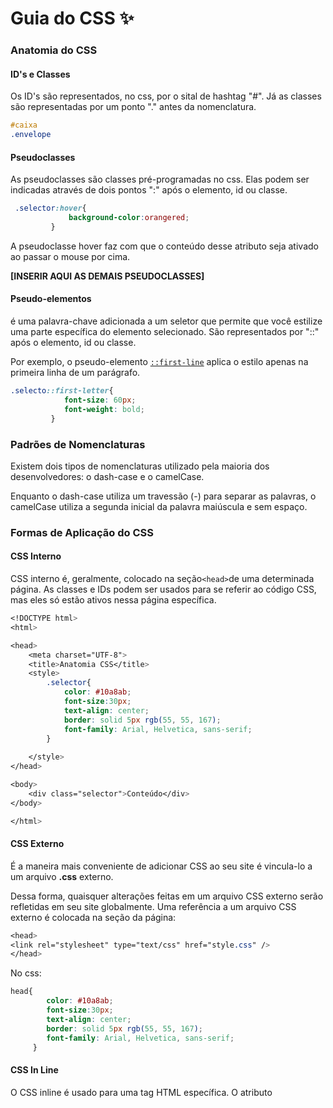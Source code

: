 # Guia do CSS ✨



### Anatomia do CSS

#### ID's e Classes

Os ID's são representados, no css, por o sital de hashtag "#". Já as classes são representadas por um ponto "." antes da nomenclatura.

~~~~css
#caixa
.envelope
~~~~



#### Pseudoclasses

As pseudoclasses são classes pré-programadas no css. Elas podem ser indicadas através de dois pontos ":" após o elemento, id ou classe.

~~~~css
 .selector:hover{
             background-color:orangered;
         }
~~~~

A pseudoclasse hover faz com que o conteúdo desse atributo seja ativado ao passar o mouse por cima.



**[INSERIR AQUI AS DEMAIS PSEUDOCLASSES]**



#### Pseudo-elementos

é uma palavra-chave adicionada a um seletor que permite que você estilize uma parte específica do elemento selecionado. São representados por "::" após o elemento, id ou classe.

Por exemplo, o pseudo-elemento [`::first-line`](https://developer.mozilla.org/pt-BR/docs/Web/CSS/::first-line) aplica o estilo apenas na primeira linha de um parágrafo.

~~~~css
.selecto::first-letter{
            font-size: 60px;
            font-weight: bold;
         }
~~~~



### Padrões de Nomenclaturas

Existem dois tipos de nomenclaturas utilizado pela maioria dos desenvolvedores: o dash-case e o camelCase. 

Enquanto o dash-case utiliza um travessão (-) para separar as palavras, o camelCase utiliza a segunda inicial da palavra maiúscula e sem espaço.





### Formas de Aplicação do CSS

#### CSS Interno

CSS interno é, geralmente, colocado na seção` <head> `de uma determinada página. As classes e IDs podem ser usados para se referir ao código CSS, mas eles só estão ativos nessa página específica. 



~~~~css
<!DOCTYPE html>
<html>

<head>
    <meta charset="UTF-8">
    <title>Anatomia CSS</title>
    <style>
        .selector{
            color: #10a8ab;
            font-size:30px;
            text-align: center;
            border: solid 5px rgb(55, 55, 167);
            font-family: Arial, Helvetica, sans-serif;
        }
        
    </style>
</head>

<body>
    <div class="selector">Conteúdo</div>
</body>

</html>
~~~~



#### CSS Externo

É a maneira mais conveniente de adicionar CSS ao seu site é vincula-lo a um arquivo **.css** externo.

Dessa forma, quaisquer alterações feitas em um arquivo CSS externo serão refletidas em seu site globalmente. Uma referência a um arquivo CSS externo é colocada na seção <head> da página:

~~~~css
<head>
<link rel="stylesheet" type="text/css" href="style.css" />
</head>
~~~~

No css:

~~~css
head{
        color: #10a8ab;
        font-size:30px;
        text-align: center;
        border: solid 5px rgb(55, 55, 167);
        font-family: Arial, Helvetica, sans-serif;
     }
~~~



#### CSS In Line

O CSS inline é usado para uma tag HTML específica. O atributo <style> é usado para formatar uma tag HTML específica. Esse tipo de CSS deve ser aplicado apenas em casos específicos, pois cada tag HTML precisa ser denominada individualmente.

~~~~css
<!DOCTYPE html>
<html>
<body style="background-color:black;">

<h1 style="color:white;padding:30px;">Hostinger Tutorials</h1>
<p style="color:white;">Something usefull here.</p>

</body>
</html>
~~~~



#### Ordem de priopridade

A ordem de prioridade das formas aplicadas dependem do processamento. Se o CSS interno estiver antes da chamada do CSS externo, obviamente o CSS interno será predominante na página.

Já o CSS In Line tem preferência sobre todas as outras formas de estilo, contudo, como dito anteriormente, não é uma boa prática.



Fonte: https://www.hostinger.com.br/tutoriais/diferenca-entre-estilos-css/



### Seletores

| Seletor          | Descrição                                                    |
| ---------------- | ------------------------------------------------------------ |
| *                | Seletor universal. Aplica em todos os elementos de uma página |
| elem             | Elemento do HTML                                             |
| .class           | Classes que geralmente são utilizadas em mais de um elemento do HTML |
| #id              | Id que geralmente são utilizados em apenas um elemento do HTML |
| [atrib]          | Todos os atributos                                           |
| :pseudo-class    | classes pré-programadas                                      |
| :pseudo-elements | Elementos pré-programados                                    |



### Combinação de seletores

É possível utilizar mais de um seletor, que faça parte do mesmo grupo, para um conjunto de estilização.

| Combinação | Descrição                                      |
| ---------- | ---------------------------------------------- |
| div + p    | Adjacent sibling                               |
| div > p    | Child                                          |
| div ~ p    | General sibling                                |
| div p      | Descendent                                     |
| div,p      | Mesmo consjunto de css para mais de um seletor |



### Exemplo Prático

#### Adjacent sibling

~~~~css
<ol id='aprovados' class='tag'>
    <li>Maria</li> 
    <li>Pedro</li>
    <li>Ana</li>
</ol>
~~~~

Maria e Pedro são irmãos adjacentes, pois estão um ao lado do outro. 



#### General sibling

Já Ana não é irmã adjacente de Pedro, mas ainda sim é irmã de todos os elementos.

~~~~css
<ol id='aprovados' class='tag'>
    <li>Maria</li> 
    <li>Pedro</li>
    <li>Ana</li>
</ol>
~~~~



#### Child

Paulo é filho direto de Ricardo, mas Bia não.

~~~~css
  <divclass='Ricardo'>
                <div class="Paulo">
                    <section class='Bia'>
                        <span class='tag'>1</span>
                        <p class='tag'>2</p>
                        <span class='tag'>3</span>
                    </section>
                </div>
~~~~



#### Descendent

div p: irá considerar todos os elementos p dentro da div

~~~~css
<div id='aninhado' class='tag'>
          <div class="tag">
              <section class='tag'>
                 <span class='tag'>1</span>
                    <p class='tag'>2</p>
                 <span class='tag'>3</span>
              </section>
          </div>
~~~~



**Exemplo:**

Para deixar uma lista zebrada, basta utilizar a pseudo-classe com a propriedade nth-child(odd):

~~~~css
       section > :nth-child(odd){
            columns: #10a8ab;
            background-color:#f77;
        }

~~~~

No caso acima os elementos dentro do section ficarão com uma cor sim e uma cor não.



### Especificidades CSS

**Ordem de prioridade das regras:**

1. Regra com !important (não recomendado)
2. Seletores mais específicos
3. Última regra processada (em casos de empate)



Exemplo prático:

~~~~css
        p{
            background-color: #aaaa
        }
        .observacao{
            background-color:#5f5;
            border: dashed 5px;
            padding: 20px;
            font-size: 40px;

        }

        p .observacao{
            padding: 5px 60px;
        }
~~~~

No caso acima, o elemento p elencado com a classe terá prioridade em relação aos demais.

Em casos de mais de um !important para o mesmo elemento, o último inserido é o que será considerado.



**Ordem de prioridade em relação à aplicação do CSS:**

1. Inline
2. ID
3. Classe, Pseudo-Classe, atributo
4. Elemento, Pseudo-Elementos



### Box-model #01



- Margin: espaçamento entre a borda do elemento e os conteúdos externos

- Paddding: espaçamento entre a bora do elemento e os conteúdos internos

<a href="https://imgur.com/BPCP1Re"><img src="https://i.imgur.com/BPCP1Re.png" title="source: imgur.com" /></a>



### Formas de definir o margin e o padding



#### Forma específica

~~~~css
margin-top: 30px; (cima)
margin-right: 30px; (direita)
margin-bottom: 30px; (baixo)
margin-left: 30px; (esquerda)

~~~~

#### Forma resumida

~~~~css
margin: 30px /*Todos os lados terão 30px*/
margin: 30px /*top/bottom*/ 20px /*right/left*/
margin: 30px/*top*/ 20px /*right e left*/ 10px/*bottom*/
margin: 30px 30px 30px 30px /*top, right, bottom, left; sentido horário*/

~~~~



### Margin-collapse

Esse problema acontece quando um elemento sobrepõe o outro, ignorando propriedades como margin e padding.

Elementos vazios não geram nenhum tipo de influência e sempre estarão e collapse.



Para evitar, basta algumas das seguintes propriedades:

- Float: left / righ
- position: absolute
- display: inline-block



### Propriedade Display

| Propriedade  | Descrição                                                    |
| ------------ | ------------------------------------------------------------ |
| block        | Cada elemento será posicionado em uma única linha            |
| inline       | Todos os elementos serão posicionados na mesma linha. width e height não são considerados. Necessário utilizar o padding para alterar os tamanhos. |
| inline-block | Todos os elementos também serão posicionados na mesma linha, porém width e height serão considerados. |



Exemplo:

~~~~css
ul,li{
    display: inline-block;
}
~~~~



Ao utilizar a prorpiedade inline-block, é provável que haja um espaçamento entre os elementos. Esses espaçamentos podem ser resolvidos com algumas gambiarras.

Método 1: 

```
font-size: 0;
```

Outros métodos: 

https://stackoverflow.com/questions/5078239/how-do-i-remove-the-space-between-inline-inline-block-elements



### Altura e Largura

Por padrão, o HTML e o body ocupam toda a largura da tela mas a altura não. Para alterar a altura do documento, é necessário especificar o tamanho. A altura considera apenas o elementos contidos na página.

Elementos inline altura e largura são desconsideradas (por exemplo, a tag span).



### Box-sizing

A propriedade CSS box-sizing é utilizada para alterar a propriedade padrão da box model, usada para calcular larguras (widths) e alturas (heights) dos elementos. É possível usar essa propriedade para emular o comportamento dos navegadores (browsers) que não suportam corretamente a especificação da propriedade CSS box model.

| Propriedade             | Descrição                                                    |
| ----------------------- | ------------------------------------------------------------ |
| box-sizing: content-box | As propriedades [`width`](https://developer.mozilla.org/pt-BR/docs/Web/CSS/width) (largura) e [`height`](https://developer.mozilla.org/pt-BR/docs/Web/CSS/height) (altura) são medidas incluindo só o conteúdo, mas não o padding, border ou margin |
| box-sizing: border-box  | As propriedades de largura ([`width`](https://developer.mozilla.org/pt-BR/docs/Web/CSS/width)) e de altura ([`height`](https://developer.mozilla.org/pt-BR/docs/Web/CSS/height)) incluem o tamanho padding size e a propriedade border, mas não incluem a propriedade margin. |



### Overflow

A propriedade `overflow` especifica quando o conteúdo de um elemento de nível de bloco deve ser cortado, exibido com barras de rolagem ou se transborda do elemento.

~~~~css
overflow:  visible | hidden | scroll | auto | inherit
~~~~



| Propriedade | Descrição                                                    |
| ----------- | ------------------------------------------------------------ |
| visible     | Valor padrão. O conteúdo não é cortado e pode ser renderizado para fora da caixa de conteúdo. |
| hidden      | O conteúdo é cortado e nenhuma barra de rolagem é exibida.   |
| scroll      | O conteúdo é acessível através de barras de rolagem que são exibidas mesmo que o conteúdo não precise. Isso evita o problema de barras de rolagem aparecendo e desaparecendo quando o conteúdo é dinâmico. Impressoras podem imprimir o conteúdo vazado |
| auto        | Depende do navegador utilizado. Navegadores desktop como o Firefox geralmente exibem barras de rolagem apenas quando necessário |



### Float

Determina que um elemento deve ser retirado do seu fluxo normal e colocado ao longo do lado direito ou esquerdo do seu containêr, onde textos  e elementos em linha irão se posicionar ao seu redor.

Um elemento flutuante é um tipo de elemento cujo valor de `float `é diferente de `none.`



| Propriedade  | Descrição                                                    |
| ------------ | ------------------------------------------------------------ |
| left         | elemento deve flutuar à esquerda do bloco.                   |
| right        | elemento deve flutuar à direita do bloco                     |
| none         | É uma palavra-chave que indica que o elemento não deve flutuar. |
| inline-start | É uma palavra-chave que indica que o elemento deve flutuar no lado inicial do seu bloco, ou seja, o lado esquerdo em scripts `ltr` e no direito em scripts `rtl`. |
| inline-end   | É uma palavra-chave que indica que o elemento deve flutuar no lado final do seu bloco, ou seja, o lado direito em scripts `ltr` e no esquerdo em scripts `rtl`. |



### Clear

Especifica se um elemento pode ter elementos [flutuantes](https://developer.mozilla.org/en-US/docs/CSS/float) ao seu lado ou se devem ser movidos para abaixo dele (clear). Essa propriedade se aplica à elementos flutuantes ou não flutuantes. 



| Propriedade  | Descrição                                                    |
| ------------ | ------------------------------------------------------------ |
| none         | o elemento não foi movido para baixo para limpar os elementos flutuantes anteriores. |
| left         | o elemento foi movido para baixo para limpar os últimos flutuantes da esquerda. |
| right        | o elemento foi movido para baixo para liberar os últimos elementos flutuantes. |
| both         | o elemento será movido para baixo para limpar os elementos flutuantes do lado esquerdo e direito. |
| inline-start | o elemento será movido para baixo para limpar os elementos flutuantes no lado inicial de seu bloco, ou seja, os da esquerda flutuam nos scripts de ltr e os da direita nos scripts de rtl |
| inline-end   | o elemento será movido para baixo para limpar os flutuantes no final de seu bloco, os da direita nos scripts de ltr e os flutuantes da esquerda nos scripts de rtl. |



### Cores

- HSL Calculator: https://www.w3schools.com/colors/colors_hsl.asp

- Site para paletas de cores: https://coolors.co/c5afa4-cc7e85-cf4d6f-a36d90-76818e





~~~~css
body{
    background-color: green;
    background-color: #00ff00;
    background-color: rgb(55,110,220);
    background-color: rgb(55,110,220, 1.0); /*o último valor representa a transparência*/    
}
~~~~



### Unidades de dimensões



#### Absolutos

- px
- cm
- mm
- ...



#### Viewport

Uma viewport representa uma área poligonal (normalmente retangular) que está sendo exibida no momento. Em termos de navegador web, se refere a parte do documento que é exibida na janela (ou tela, se o documento estiver exibido em modo tela-cheia). Conteúdos fora da viewport não são visíveis na janela/tela até que seja rolado para sua área de visualização.



- vh
- vw
- vmin
- vmax



#### Font

- rem

- em



### Texto



#### Famílias

~~~~css
font-family: monospace;
font-family: georgia, serif;
font-family: verdana, sans-serif;
font-family: 'Indie Flower',cursive;
~~~~



#### Tamanhos padrões

~~~~~css
font-size: 1em;
font-size: 100%;
font-size: 16px;
font-size: 12pt;
~~~~~



#### Tamanhos absolutos

~~~~css
font-size: 100px; Tamanho do pixel da tela
font-size: 27pt; Pontos
font-size: lin; Polegadas
~~~~



#### Peso

~~~~css
font-weight: 100;
font-style: italic;
text-transform: uppercase; 
text-decoration: overline; 
word-spacing: 10px;
latter-spacing: 20px;
line-height: 2.5em;
text-align: center
~~~~

Obs: verificar as propriedades disponíveis



#### Exemplo prático

Criar um botão estilizado que possua um efeito ao clicar.

~~~~css
.botao{
    font-size:28px;
    text-decoration: none;
    padding: 10px 30px;
    border-radius: 25px;
}

.destaque{
    color: #ffff;
    background: tomato;
    box-shadow: 2px 2px 1px 1px #000;
}

.destaque:active{
	box-shadow: none;
}


~~~~



### Position

Define como um elemento pode ser posicionado (renderizado) no documento (página). Essa propriedade (**`position`**) pode ser acompanhada de outras, tais como, [`top`](https://developer.mozilla.org/pt-BR/docs/Web/CSS/top), [`right`](https://developer.mozilla.org/pt-BR/docs/Web/CSS/right), [`bottom`](https://developer.mozilla.org/pt-BR/docs/Web/CSS/bottom), and [`left`](https://developer.mozilla.org/pt-BR/docs/Web/CSS/left), que determinam como ficará a localização final do objeto, permitindo seu deslocamento, como será apresentado adiante.



| Valor    | Descrição                                                    |
| -------- | ------------------------------------------------------------ |
| static   | O elemento é posicionado de acordo com o fluxo normal do documento. A top, right, bottom, left, e z-indexpropriedades têm nenhum efeito . Este é o valor padrão |
| relative | O elemento é posicionado de acordo com o fluxo normal do documento, e, em seguida, deslocado em relação à própria base nos valores de top, right, bottom, e left. O deslocamento não afeta a posição de nenhum outro elemento; assim, o espaço dado para o elemento no layout da página é o mesmo como se a posição fosse static. |
| absolute | O elemento é removido do fluxo normal de documentos e nenhum espaço é criado para o elemento no layout da página. Ele é posicionado em relação ao seu ancestral mais próximo posicionado, se houver; caso contrário, ele é colocado em relação ao bloco inicial . A sua posição final é determinada pelos valores de top, right, bottom, e left. |
| fixed    | O elemento é removido do fluxo normal de documentos e nenhum espaço é criado para o elemento no layout da página. |
| sticky   | O elemento é posicionado de acordo com o fluxo normal do documento, e, em seguida, deslocada em relação ao seu antepassado rolagem mais próxima e contendo bloco (antepassado de nível de bloqueio mais próxima), incluindo elementos relacionados com a tabela, com base nos valores de top, right, bottom, e left. O deslocamento não afeta a posição de nenhum outro elemento. |



### Media Query

Define as orientações dos elementos, seja retrato ou paisagem, além de deixar o site responsivo.



~~~~css
div{
    font-size: 40px;
    margin: 20px;
    padding: 20px;
    background-color: coral;
    border: solid 5px;
    display: none;
}
/*CRITÉRIO PARA APLICAR OU NÃO O MEDIA QUERY*/

/*Se a largura do elemento for igual ou menor a 600px, a classe será aplicada*/
@media(max-width: 600px){
    .muito-pequeno{ display: block}
}

/*Se a orientação for do tipo portrait (retrato), a classe será aplicada*/
@media (max-width: 1000px), (orientation:portrait) {
    .pequeno-retrato{display:block;}
    
}
/*Se a orientação for do tipo landscape(paisagem), a classe será aplicada*/
@media (max-width: 1000px), (orientation:landscape) {
    .pequeno-retrato{display:block;}
    
}

/*Irá aplicar a classe no intervalo de 500px e 1000px*/
@media(min-width: 500px) and (max-width: 1000px){
    .intervalo {display:block;}
}
 

~~~~



### Flex Box

![Flex Box](https://css-tricks.com/wp-content/uploads/2018/11/00-basic-terminology.svg)

Para ativar os comandos abaixo, é necessário que o elemento contenha a propriedade display.

#### Flex Direction

Define como os itens flexíveis são colocados no contêiner flexível, definindo o eixo principal e a direção (normal ou invertido).



~~~~css
flex-direction: row;
~~~~

<a href="https://imgur.com/wGsUzGu"><img src="https://i.imgur.com/wGsUzGu.png" title="source: imgur.com" /></a>

~~~~css
flex-direction: row-reverse;
~~~~

<a href="https://imgur.com/Wg94Per"><img src="https://i.imgur.com/Wg94Per.png" title="source: imgur.com" /></a>

~~~~css
flex-direction: column;
~~~~

<a href="https://imgur.com/Ch5MEwy"><img src="https://i.imgur.com/Ch5MEwy.png" title="source: imgur.com" /></a>

~~~~css
flex-direction: column-reverse;
~~~~

<a href="https://imgur.com/JO75o6r"><img src="https://i.imgur.com/JO75o6r.png" title="source: imgur.com" /></a>





#### Flex-wrap

Define se os itens flexíveis são forçados a ficarem na mesma linha ou se podem ser quebradas em varias linhas. Se o argumento for valido, ele define a direção em que as linhas são empilhadas.



~~~~css
flex-wrap: nowrap;
~~~~

<a href="https://imgur.com/KeXCfGp"><img src="https://i.imgur.com/KeXCfGp.png" title="source: imgur.com" /></a>

~~~~css
flex-wrap: wrap;
~~~~

<a href="https://imgur.com/xfTvRks"><img src="https://i.imgur.com/xfTvRks.png" title="source: imgur.com" /></a>

~~~~css
flex-wrap: wrap-reverse;
~~~~

<a href="https://imgur.com/iOQwEOs"><img src="https://i.imgur.com/iOQwEOs.png" title="source: imgur.com" /></a>



#### Justify-content

Define como o navegador distribui o espaço entre e ao redor dos itens de conteúdo ao longo do [eixo principal](https://developer.mozilla.org/en-US/docs/Glossary/Main_Axis) de um contêiner flexível e do eixo embutido de um contêiner de grade.

~~~~css
justify-content: start;
~~~~

<a href="https://imgur.com/Vrpf0MV"><img src="https://i.imgur.com/Vrpf0MV.png" title="source: imgur.com" /></a>

~~~~css
justify-content: center;
~~~~

<a href="https://imgur.com/5vO8TBw"><img src="https://i.imgur.com/5vO8TBw.png" title="source: imgur.com" /></a>

~~~~css
justify-content: space-around;
~~~~

<a href="https://imgur.com/fznkXWZ"><img src="https://i.imgur.com/fznkXWZ.png" title="source: imgur.com" /></a>

~~~~css
justify-content: space-between;
~~~~

<a href="https://imgur.com/UWCuZ2B"><img src="https://i.imgur.com/UWCuZ2B.png" title="source: imgur.com" /></a>

~~~~css
justify-content: space-evenly;
~~~~

<a href="https://imgur.com/NdPxilJ"><img src="https://i.imgur.com/NdPxilJ.png" title="source: imgur.com" /></a>



#### Flex-flow

É uma junção das propriedades flex-direction e flex-wrap.

~~~~css
flex-flow: row;
flex-flow: row-reverse;
flex-flow: column;
flex-flow: column-reverse;

flex-flow: nowrap;
flex-flow: wrap;
flex-flow: wrap-reverse;

flex-flow: row nowrap;
flex-flow: column wrap;
flex-flow: column-reverse wrap-reverse;

flex-flow: inherit;
flex-flow: initial;
flex-flow: unset;
~~~~

Consulte [`flex-direction`](https://developer.mozilla.org/pt-BR/docs/Web/CSS/flex-direction) e [`flex-wrap`](https://developer.mozilla.org/pt-BR/docs/Web/CSS/flex-wrap) para ver os detalhes sobre os valores.



#### Align-content

Define a distribuição entre e ao redor dos items do conteúdo do eixo transversal de uma flexbox ou do eixo de bloco de uma grid.

~~~~css
align-content: start;
~~~~

<a href="https://imgur.com/FvCR41B"><img src="https://i.imgur.com/FvCR41B.png" title="source: imgur.com" /></a>

~~~~css
align-content: center;
~~~~

<a href="https://imgur.com/RVXzZNY"><img src="https://i.imgur.com/RVXzZNY.png" title="source: imgur.com" /></a>

~~~~css
align-content: space-between;
~~~~

<a href="https://imgur.com/zT9QiC7"><img src="https://i.imgur.com/zT9QiC7.png" title="source: imgur.com" /></a>

~~~~css
align-content: space-around;
~~~~

<a href="https://imgur.com/KzcJG7O"><img src="https://i.imgur.com/KzcJG7O.png" title="source: imgur.com" /></a>



#### Align-items

Estabelece o valor align-self em todos filhos diretos como um grupo. A propriedade align-self estabelece o alinhamento de um certo item dentro do bloco que o contém. Em Flexbox ele controla o alinhamento dos itens em Cross Axis, enquanto que no Grid Layout, controla o alinhamento dos itens no Eixo de Bloco dentro de sua  grid área.



~~~~css
align-items: stretch;
~~~~

<a href="https://imgur.com/cXvJUIT"><img src="https://i.imgur.com/cXvJUIT.png" title="source: imgur.com" /></a>

~~~~css
align-items: center;
~~~~

<a href="https://imgur.com/l0dx40y"><img src="https://i.imgur.com/l0dx40y.png" title="source: imgur.com" /></a>

~~~~css
align-items: start;
~~~~

<a href="https://imgur.com/QcfmUxG"><img src="https://i.imgur.com/QcfmUxG.png" title="source: imgur.com" /></a>

~~~~css
align-items: end;
~~~~

<a href="https://imgur.com/Q8Ko6qv"><img src="https://i.imgur.com/Q8Ko6qv.png" title="source: imgur.com" /></a>



####  Exemplo Prático Flex-box #1



~~~~css
div {
    border: solid 5px dodgerblue;
    font-size: 40px.
}

.flex-container div{
    box-sizing: border-box;
}

.flex-container{
    display: flex; /*vai deixar os elemwentos do container um ao lado do outro*/
    height: 300px;
    width: 600px;
}

/*alteração no 3 elemento do container*/
.flex-container div:nth-child(3){
    background-color; indianred;
    order: 1; /*manipula a ordem dos elementos. Vai passar a ter uma ordem maior que os demais elementos. Logo, passará a ser o ultimo elemento da lista e será exibido por útimo*/
  	order: 0;/*Passa a ser o último elemento da lista*/
    order: -1; /*passa a ser o primeiro elemento da lista*/
    align-self: center; /*alinhado ao centro*/
    align-self: flex-end; /*alinhado no final*/
    align-self: flex-start; /*alinhado no começo*/
    align-self: stretch;/*valor default*/
    
}
.flex-conatiner div{ /*vai para todas as divs*/
	width: 100px;
    flex-grow: 1; /*todas as divs do container terão peso 1*/  
}

.flex-container div:nth-child(1){
    flex-grow: 2; /*isso fará com que o elemento 1 seja maior devido ao peso, em realção as outras divs*/
}

.flex-container{
    width: 300px;
    flex-shrink: 1;
}
.flex-container div:nth-child(1){
    flex-shrink: 5;
    
}

~~~~







## Exemplos práticos



#### Como centralizar elementos de forma organizada:

~~~~html
 <style>
        body{margin: 0 auto; padding: 0 auto;}
        .div-primaria{background-color:rgb(110, 204, 101);}       
        .div-secundaria{background-color:rgb(102, 196, 191);}
        .div-primaria, .div-secundaria{width: 400px;height: 200px;}


        .div-principal{
            background-color: rgb(201, 168, 231);
            width: 1000px;
            height: 500px; 
            display: flex; 
            justify-content: center;
        }
    </style>

</head>
<body>
    <div class="div-principal">
        <div class="div-primaria">
            <p>Div primária</p>
        </div>
        <div class="div-secundaria">
            <p>Div Segundária</p> 
        </div>
    </div>
</body>
~~~~



### Background com linear gradient

~~~~css
background: linear-gradient(rgba(0,0,0,.50),rgba(0,0,0.50)100%), url('../img/capa.jpg');
~~~~



### Atrasar animação ou efeito do CSS

~~~~css
transition: 0.5s ease all;
~~~~



### Variáveis em CSS

~~~~css

~~~~



~~~~css

~~~~



~~~~css

~~~~



~~~~css

~~~~



~~~~css

~~~~



~~~~css

~~~~



~~~~css

~~~~



~~~~css

~~~~



~~~~css

~~~~



~~~~css

~~~~



~~~~css

~~~~



~~~~css

~~~~



~~~~css

~~~~



~~~~css

~~~~



~~~~css

~~~~



~~~~css

~~~~



~~~~css

~~~~



~~~~css

~~~~





Mais informações sobre CSS: https://developer.mozilla.org/pt-BR/docs/Aprender/Getting_started_with_the_web/CSS_basico

